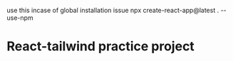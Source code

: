 use this incase of global installation issue npx create-react-app@latest . --use-npm

React-tailwind practice project
===============================

